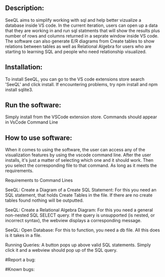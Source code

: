 ## Description:

SeeQL aims to simplify working with sql and help better vizualize a database inside VS code. In the current iteration, users can open up a data that they are working in and run sql statments that will show the results plus number of rows and columns returned in a seprate window inside VS code. The software can also generate E/R diagrams from Create tables to show relations between tables as well as Relational Algebra for users who are starting to learning SQL and people who need relationship visualized.

## Installation:

To install SeeQL, you can go to the VS code extensions store search 'SeeQL' and click install. If encountering problems, try npm install and npm install sqlite3.

## Run the software:

Simply install from the VSCode extension store. Commands should appear in VsCode Command Line

## How to use software:
When it comes to using the software, the user can access any of the visualization features by using the vscode command line. After the user installs, it's just a matter of selecting which one and it should work. Then you select the corresponding file to that command. As long as it meets the requirements.

Requirements to Command Lines

SeeQL: Create a Diagram of a Create SQL Statement: For this you need an SQL statement, that holds Create Tables in the file. If there are no create tables found nothing will be outputted.

SeeQL: Create a Relational Algebra Diagram: For this you need a general non-nested SQL SELECT query. If the query is unsupported (is nested, or incorrect syntax), the webview displays a corresponding message.

SeeQL: Open Database: For this to function, you need a db file. All this does is it takes in a file.

Running Queries: A button pops up above valid SQL statements. Simply click it and a webview should pop up of the SQL query.


#Report a bug:

#Known bugs:
